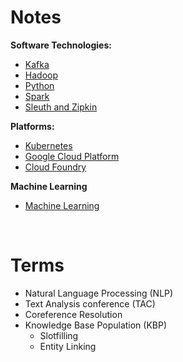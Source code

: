 # Notes

**Software Technologies:**
- [Kafka](pages/kafka.md)
- [Hadoop](pages/hadoop.md)
- [Python](pages/python.md)
- [Spark](pages/spark.md)
- [Sleuth and Zipkin](pages/sleuth-zipkin.md)

**Platforms:**
- [Kubernetes](pages/k8s.md)
- [Google Cloud Platform](pages/gcp.md)
- [Cloud Foundry](pages/cf.md)
  
**Machine Learning**
- [Machine Learning](pages/ml.md)

<br />

# Terms

- Natural Language Processing (NLP)
- Text Analysis conference (TAC)
- Coreference Resolution
- Knowledge Base Population (KBP)
  - Slotfilling
  - Entity Linking

